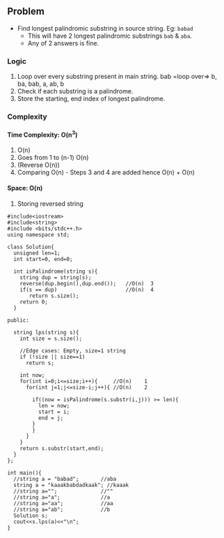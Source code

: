 ## Problem
  - Find longest palindromic substring in source string. Eg: `babad`
    - This will have 2 longest palindromic substrings `bab` & `aba`.
    - Any of 2 answers is fine.
    
### Logic
  1. Loop over every substring present in main string.
    bab =loop over=>  b, ba, bab, a, ab, b
  2. Check if each substring is a palindrome.
  3. Store the starting, end index of longest palindrome.  
  
### Complexity
#### Time Complexity:  O(n<sup>3</sup>)
  1. O(n)
  2. Goes from 1 to (n-1) O(n)
  3. (Reverse O(n))
  4. Comparing  O(n)
    - Steps 3 and 4 are added hence O(n) + O(n)
    
#### Space:  O(n)
  1. Storing reversed string
  
```
#include<iostream>
#include<string>
#include <bits/stdc++.h>
using namespace std;

class Solution{
  unsigned len=1;
  int start=0, end=0;

  int isPalindrome(string s){
    string dup = string(s);
    reverse(dup.begin(),dup.end());   //O(n)  3
    if(s == dup)                      //O(n)  4
       return s.size();
    return 0;
  }

public:

  string lps(string s){
    int size = s.size();

    //Edge cases: Empty, size=1 string
    if (!size || size==1)
      return s;

    int now;
    for(int i=0;i<=size;i++){     //O(n)    1
      for(int j=1;j<=size-i;j++){ //O(n)    2

        if((now = isPalindrome(s.substr(i,j))) >= len){
          len = now;
          start = i;
          end = j;
        }  
        }
      }
    }
    return s.substr(start,end);
  }
};

int main(){
  //string a = "babad";       //aba
  string a = "kaaakbabdadkaak"; //kaaak
  //string a="";              //""
  //string a="a";             //a
  //string a="aa";            //aa
  //string a="ab";            //b
  Solution s;
  cout<<s.lps(a)<<"\n";
}        
```
